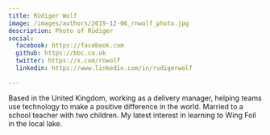 ```yaml
---
title: Rüdiger Wolf
image: /images/authors/2019-12-06_rnwolf_photo.jpg
description: Photo of Rüdiger
social:
  facebook: https://facebook.com
  github: https://bbc.co.uk
  twitter: https://x.com/rnwolf
  linkedin: https://www.linkedin.com/in/rudigerwolf

---
```


Based in the United Kingdom, working as a delivery manager, helping teams use technology to make a positive difference in the world. Married to a school teacher with two children. 
My latest interest in learning to Wing Foil in the local lake.
